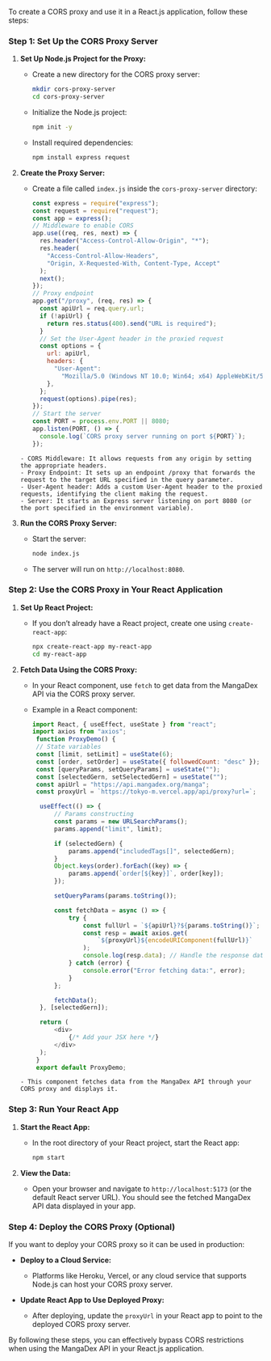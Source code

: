 To create a CORS proxy and use it in a React.js application, follow these steps:

### Step 1: Set Up the CORS Proxy Server

1. **Set Up Node.js Project for the Proxy:**

   - Create a new directory for the CORS proxy server:
     ```bash
     mkdir cors-proxy-server
     cd cors-proxy-server
     ```
   - Initialize the Node.js project:
     ```bash
     npm init -y
     ```
   - Install required dependencies:
     ```bash
     npm install express request
     ```

2. **Create the Proxy Server:**

   - Create a file called `index.js` inside the `cors-proxy-server` directory:
     ```javascript
     const express = require("express");
     const request = require("request");
     const app = express();
     // Middleware to enable CORS
     app.use((req, res, next) => {
       res.header("Access-Control-Allow-Origin", "*");
       res.header(
         "Access-Control-Allow-Headers",
         "Origin, X-Requested-With, Content-Type, Accept"
       );
       next();
     });
     // Proxy endpoint
     app.get("/proxy", (req, res) => {
       const apiUrl = req.query.url;
       if (!apiUrl) {
         return res.status(400).send("URL is required");
       }
       // Set the User-Agent header in the proxied request
       const options = {
         url: apiUrl,
         headers: {
           "User-Agent":
             "Mozilla/5.0 (Windows NT 10.0; Win64; x64) AppleWebKit/537.36 (KHTML, like Gecko) Chrome/58.0.3029.110 Safari/537.36",
         },
       };
       request(options).pipe(res);
     });
     // Start the server
     const PORT = process.env.PORT || 8080;
     app.listen(PORT, () => {
       console.log(`CORS proxy server running on port ${PORT}`);
     });
     ```

   ```
   - CORS Middleware: It allows requests from any origin by setting the appropriate headers.
   - Proxy Endpoint: It sets up an endpoint /proxy that forwards the request to the target URL specified in the query parameter.
   - User-Agent header: Adds a custom User-Agent header to the proxied requests, identifying the client making the request.
   - Server: It starts an Express server listening on port 8080 (or the port specified in the environment variable).
   ```

3. **Run the CORS Proxy Server:**
   - Start the server:
     ```bash
     node index.js
     ```
   - The server will run on `http://localhost:8080`.

### Step 2: Use the CORS Proxy in Your React Application

1.  **Set Up React Project:**

    - If you don’t already have a React project, create one using `create-react-app`:
      ```bash
      npx create-react-app my-react-app
      cd my-react-app
      ```

2.  **Fetch Data Using the CORS Proxy:**

    - In your React component, use `fetch` to get data from the MangaDex API via the CORS proxy server.
    - Example in a React component:

      ```javascript
      import React, { useEffect, useState } from "react";
      import axios from "axios";
       function ProxyDemo() {
       // State variables
       const [limit, setLimit] = useState(6);
       const [order, setOrder] = useState({ followedCount: "desc" });
       const [queryParams, setQueryParams] = useState("");
       const [selectedGern, setSelectedGern] = useState("");
       const apiUrl = "https://api.mangadex.org/manga";
       const proxyUrl = `https://tokyo-m.vercel.app/api/proxy?url=`;

        useEffect(() => {
        	// Params constructing
        	const params = new URLSearchParams();
        	params.append("limit", limit);

        	if (selectedGern) {
        		params.append("includedTags[]", selectedGern);
        	}
        	Object.keys(order).forEach((key) => {
        		params.append(`order[${key}]`, order[key]);
        	});

        	setQueryParams(params.toString());

        	const fetchData = async () => {
        		try {
        			const fullUrl = `${apiUrl}?${params.toString()}`;
        			const resp = await axios.get(
        				`${proxyUrl}${encodeURIComponent(fullUrl)}`
        			);
        			console.log(resp.data); // Handle the response data here
        		} catch (error) {
        			console.error("Error fetching data:", error);
        		}
        	};

        	fetchData();
        }, [selectedGern]);

        return (
        	<div>
        		{/* Add your JSX here */}
        	</div>
        );
       }
       export default ProxyDemo;
    ```
    - This component fetches data from the MangaDex API through your CORS proxy and displays it.
    ```

### Step 3: Run Your React App

1. **Start the React App:**

   - In the root directory of your React project, start the React app:
     ```bash
     npm start
     ```

2. **View the Data:**
   - Open your browser and navigate to `http://localhost:5173` (or the default React server URL). You should see the fetched MangaDex API data displayed in your app.

### Step 4: Deploy the CORS Proxy (Optional)

If you want to deploy your CORS proxy so it can be used in production:

- **Deploy to a Cloud Service:**

  - Platforms like Heroku, Vercel, or any cloud service that supports Node.js can host your CORS proxy server.

- **Update React App to Use Deployed Proxy:**
  - After deploying, update the `proxyUrl` in your React app to point to the deployed CORS proxy server.

By following these steps, you can effectively bypass CORS restrictions when using the MangaDex API in your React.js application.
